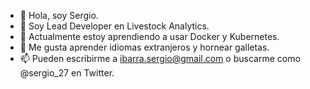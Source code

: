 - 👋 Hola, soy Sergio.
- 🐄 Soy Lead Developer en Livestock Analytics.
- 📙 Actualmente estoy aprendiendo a usar Docker y Kubernetes.
- 🍪 Me gusta aprender idiomas extranjeros y hornear galletas.
- 📫 Pueden escribirme a ibarra.sergio@gmail.com o buscarme como @sergio_27 en Twitter.

<!---
sergio27/sergio27 is a ✨ special ✨ repository because its `README.md` (this file) appears on your GitHub profile.
You can click the Preview link to take a look at your changes.
--->
